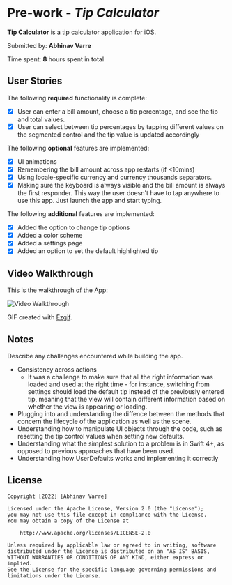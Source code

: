 # Pre-work - *Tip Calculator*

**Tip Calculator** is a tip calculator application for iOS.

Submitted by: **Abhinav Varre**

Time spent: **8** hours spent in total

## User Stories

The following **required** functionality is complete:

* [x] User can enter a bill amount, choose a tip percentage, and see the tip and total values.
* [x] User can select between tip percentages by tapping different values on the segmented control and the tip value is updated accordingly

The following **optional** features are implemented:

* [x] UI animations
* [x] Remembering the bill amount across app restarts (if <10mins)
* [x] Using locale-specific currency and currency thousands separators.
* [x] Making sure the keyboard is always visible and the bill amount is always the first responder. This way the user doesn't have to tap anywhere to use this app. Just launch the app and start typing.

The following **additional** features are implemented:

- [x] Added the option to change tip options
- [x] Added a color scheme
- [x] Added a settings page
- [x] Added an option to set the default highlighted tip

## Video Walkthrough

This is the walkthrough of the App:

<img src='https://imgur.com/UdVo88f.gif' title='Video Walkthrough' width='' alt='Video Walkthrough' />

GIF created with [Ezgif](https://ezgif.com/video-to-gif/).

## Notes

Describe any challenges encountered while building the app.
- Consistency across actions
   - It was a challenge to make sure that all the right information was loaded and used at the right time - for instance, switching from settings should load the default tip instead of the previously entered tip, meaning that the view will contain different information based on whether the view is appearing or loading. 
- Plugging into and understanding the diffence between the methods that concern the lifecycle of the application as well as the scene.
- Understanding how to manipulate UI objects through the code, such as resetting the tip control values when setting new defaults.
- Understanding what the simplest solution to a problem is in Swift 4+, as opposed to previous approaches that have been used.
- Understanding how UserDefaults works and implementing it correctly

## License

    Copyright [2022] [Abhinav Varre]

    Licensed under the Apache License, Version 2.0 (the "License");
    you may not use this file except in compliance with the License.
    You may obtain a copy of the License at

        http://www.apache.org/licenses/LICENSE-2.0

    Unless required by applicable law or agreed to in writing, software
    distributed under the License is distributed on an "AS IS" BASIS,
    WITHOUT WARRANTIES OR CONDITIONS OF ANY KIND, either express or implied.
    See the License for the specific language governing permissions and
    limitations under the License.

